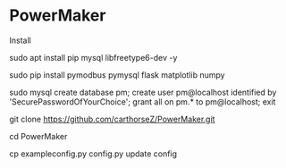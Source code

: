 # PowerMaker
Install

sudo apt install pip mysql libfreetype6-dev -y

sudo pip install pymodbus pymysql flask matplotlib numpy

sudo mysql 
create database pm;
create user pm@localhost identified by 'SecurePasswordOfYourChoice';
grant all on pm.* to pm@localhost;
exit

git clone https://github.com/carthorseZ/PowerMaker.git

cd PowerMaker

cp exampleconfig.py config.py
update config


